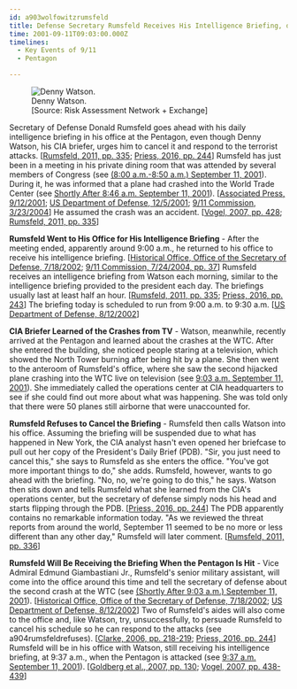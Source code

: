 ```yaml
---
id: a903wolfowitzrumsfeld
title: Defense Secretary Rumsfeld Receives His Intelligence Briefing, despite Being Aware of the Crisis
time: 2001-09-11T09:03:00.000Z
timelines:
  - Key Events of 9/11
  - Pentagon

---
```


<figure class="image">
  <img alt="Denny Watson." src="//i2.wp.com/cdn.historycommons.org/images/events/Denny_Watson_2050081722-9230.jpg" />
  <figcaption>Denny Watson.<br>[Source: Risk Assessment Network + Exchange]</figcaption>
</figure>

Secretary of Defense Donald Rumsfeld goes ahead with his daily intelligence briefing in his office at the Pentagon, even though Denny Watson, his CIA briefer, urges him to cancel it and respond to the terrorist attacks. [[Rumsfeld, 2011, pp. 335][1]; [Priess, 2016, pp. 244][2]] Rumsfeld has just been in a meeting in his private dining room that was attended by several members of Congress (see [(8:00 a.m.-8:50 a.m.) September 11, 2001](/timeline/#a800breakfastmeeting)). During it, he was informed that a plane had crashed into the World Trade Center (see [Shortly After 8:46 a.m. September 11, 2001](/timeline/#a846rumsfeldlearns)). [[Associated Press, 9/12/2001][3]; [US Department of Defense, 12/5/2001][4]; [9/11 Commission, 3/23/2004][5]] He assumed the crash was an accident. [[Vogel, 2007, pp. 428][7]; [Rumsfeld, 2011, pp. 335][1]]

**Rumsfeld Went to His Office for His Intelligence Briefing** - After the meeting ended, apparently around 9:00 a.m., he returned to his office to receive his intelligence briefing. [[Historical Office, Office of the Secretary of Defense, 7/18/2002][6]; [9/11 Commission, 7/24/2004, pp. 37][8]] Rumsfeld receives an intelligence briefing from Watson each morning, similar to the intelligence briefing provided to the president each day. The briefings usually last at least half an hour. [[Rumsfeld, 2011, pp. 335][1]; [Priess, 2016, pp. 243][2]] The briefing today is scheduled to run from 9:00 a.m. to 9:30 a.m. [[US Department of Defense, 8/12/2002][9]]

**CIA Briefer Learned of the Crashes from TV** - Watson, meanwhile, recently arrived at the Pentagon and learned about the crashes at the WTC. After she entered the building, she noticed people staring at a television, which showed the North Tower burning after being hit by a plane. She then went to the anteroom of Rumsfeld's office, where she saw the second hijacked plane crashing into the WTC live on television (see [9:03 a.m. September 11, 2001](/timeline/#a903flight175crashes)). She immediately called the operations center at CIA headquarters to see if she could find out more about what was happening. She was told only that there were 50 planes still airborne that were unaccounted for. 

**Rumsfeld Refuses to Cancel the Briefing** - Rumsfeld then calls Watson into his office. Assuming the briefing will be suspended due to what has happened in New York, the CIA analyst hasn't even opened her briefcase to pull out her copy of the President's Daily Brief (PDB). "Sir, you just need to cancel this," she says to Rumsfeld as she enters the office. "You've got more important things to do," she adds. Rumsfeld, however, wants to go ahead with the briefing. "No, no, we're going to do this," he says. Watson then sits down and tells Rumsfeld what she learned from the CIA's operations center, but the secretary of defense simply nods his head and starts flipping through the PDB. [[Priess, 2016, pp. 244][2]] The PDB apparently contains no remarkable information today. "As we reviewed the threat reports from around the world, September 11 seemed to be no more or less different than any other day," Rumsfeld will later comment. [[Rumsfeld, 2011, pp. 336][1]]

**Rumsfeld Will Be Receiving the Briefing When the Pentagon Is Hit** - Vice Admiral Edmund Giambastiani Jr., Rumsfeld's senior military assistant, will come into the office around this time and tell the secretary of defense about the second crash at the WTC (see [(Shortly After 9:03 a.m.) September 11, 2001](/timeline/#a903rumsfeldcontinues)). [[Historical Office, Office of the Secretary of Defense, 7/18/2002][6]; [US Department of Defense, 8/12/2002][9]] Two of Rumsfeld's aides will also come to the office and, like Watson, try, unsuccessfully, to persuade Rumsfeld to cancel his schedule so he can respond to the attacks (see a904rumsfeldrefuses). [[Clarke, 2006, pp. 218-219][10]; [Priess, 2016, pp. 244][2]] Rumsfeld will be in his office with Watson, still receiving his intelligence briefing, at 9:37 a.m., when the Pentagon is attacked (see [9:37 a.m. September 11, 2001](/timeline/#a937wheresrumsfeld)). [[Goldberg et al., 2007, pp. 130][11]; [Vogel, 2007, pp. 438-439][7]]

[1]: https://www.amazon.com/Known-Memoir-Donald-Rumsfeld/dp/159523067X
[2]: https://www.amazon.com/Presidents-Book-Secrets-Intelligence-Briefings/dp/1610395956
[3]: https://web.archive.org/web/20011101184046/http://cjonline.com/stories/091101/ter_rumsfeld.shtml
[4]: https://archive.defense.gov/Transcripts/Transcript.aspx?TranscriptID=2603
[5]: http://www.washingtonpost.com/wp-dyn/articles/A17798-2004Mar23.html
[6]: https://history.defense.gov/Portals/70/Documents/oral_history/OH_Trans_Giambastiani%20Edmund7-18-2002.pdf
[7]: https://www.amazon.com/Pentagon-History-Steve-Vogel/dp/1400063035
[8]: https://web.archive.org/web/20041020144854/http://www.decloah.com/mirrors/9-11/911_Report.txt
[9]: https://archive.defense.gov/Transcripts/Transcript.aspx?TranscriptID=3644
[10]: https://www.amazon.com/Lipstick-Pig-Winning-No-Spin-Someone/dp/0743271165
[11]: https://www.amazon.com/Pentagon-9-11-Alfred-Goldberg/dp/0160783283
